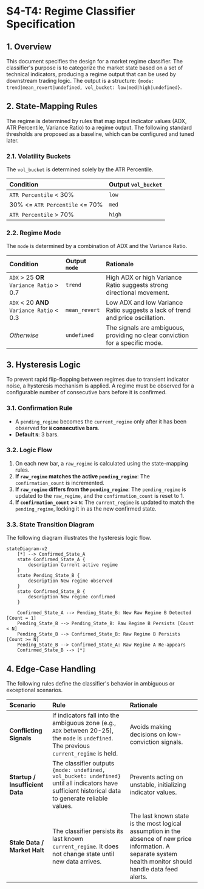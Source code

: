 # S4-T4: Regime Classifier Specification

## 1. Overview

This document specifies the design for a market regime classifier. The classifier's purpose is to categorize the market state based on a set of technical indicators, producing a regime output that can be used by downstream trading logic. The output is a structure: `{mode: trend|mean_revert|undefined, vol_bucket: low|med|high|undefined}`.

## 2. State-Mapping Rules

The regime is determined by rules that map input indicator values (ADX, ATR Percentile, Variance Ratio) to a regime output. The following standard thresholds are proposed as a baseline, which can be configured and tuned later.

### 2.1. Volatility Buckets

The `vol_bucket` is determined solely by the ATR Percentile.

| Condition | Output `vol_bucket` |
| :--- | :--- |
| `ATR Percentile` < 30% | `low` |
| 30% <= `ATR Percentile` <= 70% | `med` |
| `ATR Percentile` > 70% | `high` |

### 2.2. Regime Mode

The `mode` is determined by a combination of ADX and the Variance Ratio.

| Condition | Output `mode` | Rationale |
| :--- | :--- | :--- |
| `ADX` > 25 **OR** `Variance Ratio` > 0.7 | `trend` | High ADX or high Variance Ratio suggests strong directional movement. |
| `ADX` < 20 **AND** `Variance Ratio` < 0.3 | `mean_revert` | Low ADX and low Variance Ratio suggests a lack of trend and price oscillation. |
| *Otherwise* | `undefined` | The signals are ambiguous, providing no clear conviction for a specific mode. |


## 3. Hysteresis Logic

To prevent rapid flip-flopping between regimes due to transient indicator noise, a hysteresis mechanism is applied. A regime must be observed for a configurable number of consecutive bars before it is confirmed.

### 3.1. Confirmation Rule

- A `pending_regime` becomes the `current_regime` only after it has been observed for **`N` consecutive bars**.
- **Default `N`**: 3 bars.

### 3.2. Logic Flow

1.  On each new bar, a `raw_regime` is calculated using the state-mapping rules.
2.  **If `raw_regime` matches the active `pending_regime`**: The `confirmation_count` is incremented.
3.  **If `raw_regime` differs from the `pending_regime`**: The `pending_regime` is updated to the `raw_regime`, and the `confirmation_count` is reset to 1.
4.  **If `confirmation_count` >= `N`**: The `current_regime` is updated to match the `pending_regime`, locking it in as the new confirmed state.

### 3.3. State Transition Diagram

The following diagram illustrates the hysteresis logic flow.

```mermaid
stateDiagram-v2
    [*] --> Confirmed_State_A
    state Confirmed_State_A {
        description Current active regime
    }
    state Pending_State_B {
        description New regime observed
    }
    state Confirmed_State_B {
        description New regime confirmed
    }

    Confirmed_State_A --> Pending_State_B: New Raw Regime B Detected [Count = 1]
    Pending_State_B --> Pending_State_B: Raw Regime B Persists [Count < N]
    Pending_State_B --> Confirmed_State_B: Raw Regime B Persists [Count >= N]
    Pending_State_B --> Confirmed_State_A: Raw Regime A Re-appears
    Confirmed_State_B --> [*]
```

## 4. Edge-Case Handling

The following rules define the classifier's behavior in ambiguous or exceptional scenarios.

| Scenario | Rule | Rationale |
| :--- | :--- | :--- |
| **Conflicting Signals** | If indicators fall into the ambiguous zone (e.g., `ADX` between 20-25), the `mode` is `undefined`. The previous `current_regime` is held. | Avoids making decisions on low-conviction signals. |
| **Startup / Insufficient Data** | The classifier outputs `{mode: undefined, vol_bucket: undefined}` until all indicators have sufficient historical data to generate reliable values. | Prevents acting on unstable, initializing indicator values. |
| **Stale Data / Market Halt** | The classifier persists its last known `current_regime`. It does not change state until new data arrives. | The last known state is the most logical assumption in the absence of new price information. A separate system health monitor should handle data feed alerts. |